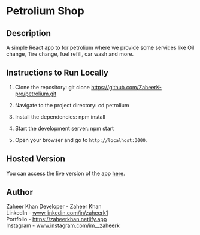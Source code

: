 # Petrolium Shop

## Description
A simple React app to for petrolium where we provide some services like Oil change, Tire change, fuel refill, car wash and more.

## Instructions to Run Locally
1. Clone the repository:
    git clone https://github.com/ZaheerK-pro/petrolium.git

2. Navigate to the project directory:
    cd petrolium

3. Install the dependencies:
    npm install
4. Start the development server:
    npm start

5. Open your browser and go to `http://localhost:3000`.

## Hosted Version
You can access the live version of the app [here](https://subpetrolium.vercel.app/).

## Author
Zaheer Khan
Developer - Zaheer Khan <br>
LinkedIn - www.linkedin.com/in/zaheerk1 <br>
Portfolio - https://zaheerkhan.netlify.app <br>
Instagram - www.instagram.com/im__zaheerk <br>
